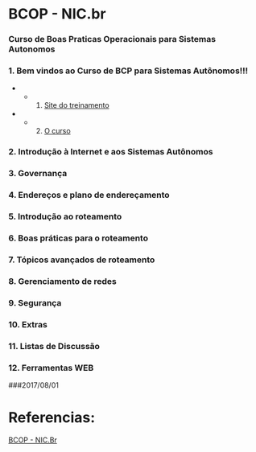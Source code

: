 # BCOP - NIC.br
### Curso de Boas Praticas Operacionais para Sistemas Autonomos

### 1. Bem vindos ao Curso de BCP para Sistemas Autônomos!!!

* - 1. [Site do treinamento](http://moodle.saladeaula.nic.br/mod/url/view.php?id=1001)
* - 2. [O curso](http://moodle.saladeaula.nic.br/mod/resource/view.php?id=1206)


### 2. Introdução à Internet e aos Sistemas Autônomos

### 3. Governança

### 4. Endereços e plano de endereçamento

### 5. Introdução ao roteamento

### 6. Boas práticas para o roteamento

### 7. Tópicos avançados de roteamento

### 8. Gerenciamento de redes

### 9. Segurança

### 10. Extras

### 11. Listas de Discussão

### 12. Ferramentas WEB


###2017/08/01
# Referencias:
[BCOP - NIC.Br](http://moodle.saladeaula.nic.br/course/view.php?id=13)
